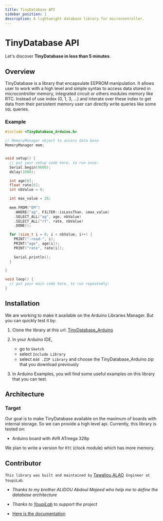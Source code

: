 ```yaml
---
title: TinyDatabase API
sidebar_position: 1
description: A lightweight database library for microcontroller. 
---
```


# TinyDatabase API

Let's discover **TinyDatabase in less than 5 minutes**.

## Overview

TinyDatabase is a library that encapsulate EEPROM manipulation. It allows user to work with a high level and simple syntax to access data stored in
microcontroller memory, integrated circuit or others modules memory like
RTC. Instead of use index (0, 1, 3, ...) and interate over these index to get data from their persistent memory user can directly write queries like
some `SQL` queries.

### Example

```cpp title="example"
#include <TinyDatabase_Arduino.h>

// MemoryManager object to access data base
MemoryManager mem;


void setup() {
  // put your setup code here, to run once:
  Serial.begin(9600);
  delay(1000);

  int age[6];
  float rate[6];
  int nbValue = 0;

  int max_value = 28;
  
  mem.FROM("EM")
    .WHERE("ag", FILTER::isLessThan, &max_value)
    .SELECT_ALL("ag", age, nbValue)
    .SELECT_ALL("rt", rate, nbValue)
    .DONE();

  for (size_t i = 0; i < nbValue; i++) {
    PRINT("-read-", i);
    PRINT("age", age[i]);
    PRINT("rate", rate[i]);
    
    Serial.println();
  }

}

void loop() {
  // put your main code here, to run repeatedly:
}
```

## Installation

We are working to make it available on the Arduino Libraries Manager.
But you can quickly test it by:

1. Clone the library at this url: [TinyDatabase_Arduino](https://github.com/TawalMc/TinyDatabase_Arduino)

2. In your Arduino IDE, 
	- go to `Sketch`
	- select `Include Library`
	- select `Add .ZIP Library` and choose the TinyDatabase_Arduino zip that you download previously 

3. In Arduino Examples, you will find some useful examples on this library that you can test.

## Architecture

### Target
Our goal is to make TinyDatabase available on the maximum of boards with internal storage. So we can provide a high level api.
Currently, this library is tested on:

- Arduino board with AVR ATmega 328p

We plan to write a version for `RTC` (clock module) which has more memory.

## Contributor

`This library was built and maintained by` [Tawaliou ALAO](https://github.com/TawalMc)` Engineer at YoupiLab`. 

- _Thanks to my brother ALIDOU Abdoul Majeed who help me to define the database architecture_

- _Thanks to [YoupiLab](https://youpilab.com/) to support the project_

- [Here is the documentation](https://tinydatabase-doc.vercel.app/)